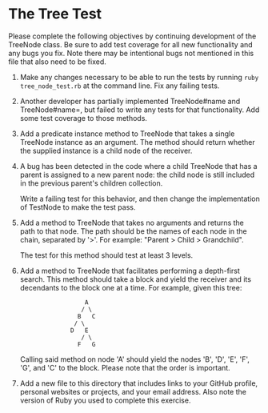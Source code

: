 # The Tree Test

Please complete the following objectives by continuing development of the
TreeNode class. Be sure to add test coverage for all new functionality and
any bugs you fix. Note there may be intentional bugs not mentioned in this
file that also need to be fixed.

1.  Make any changes necessary to be able to run the tests by running
    `ruby tree_node_test.rb` at the command line. Fix any failing tests.

2.  Another developer has partially implemented TreeNode#name and
    TreeNode#name=, but failed to write any tests for that functionality. Add
    some test coverage to those methods.

3.  Add a predicate instance method to TreeNode that takes a single TreeNode
    instance as an argument. The method should return whether the supplied
    instance is a child node of the receiver.

4.  A bug has been detected in the code where a child TreeNode that has a
    parent is assigned to a new parent node: the child node is still included
    in the previous parent's children collection.

    Write a failing test for this behavior, and then change the implementation
    of TestNode to make the test pass.

5.  Add a method to TreeNode that takes no arguments and returns the path to
    that node. The path should be the names of each node in the chain,
    separated by '>'. For example: "Parent > Child > Grandchild".

    The test for this method should test at least 3 levels.

6.  Add a method to TreeNode that facilitates performing a depth-first search.
    This method should take a block and yield the receiver and its decendants
    to the block one at a time. For example, given this tree:

                          A
                         / \
                        B   C
                       / \
                      D   E
                         / \
                        F   G

    Calling said method on node 'A' should yield the nodes 'B', 'D', 'E', 'F',
    'G', and 'C' to the block. Please note that the order is important.

7.  Add a new file to this directory that includes links to your GitHub
    profile, personal websites or projects, and your email address. Also
    note the version of Ruby you used to complete this exercise.
